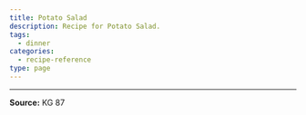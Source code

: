 ```yaml
---
title: Potato Salad
description: Recipe for Potato Salad.
tags:
  - dinner
categories:
  - recipe-reference
type: page
---
```


---

**Source:** KG 87